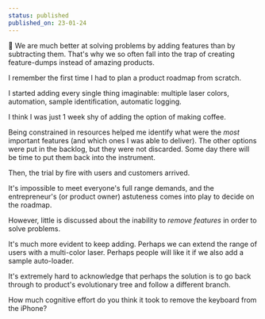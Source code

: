 ```yaml
---
status: published
published_on: 23-01-24
---
```

📱 We are much better at solving problems by adding features than by subtracting them. That's why we so often fall into the trap of creating feature-dumps instead of amazing products. 

I remember the first time I had to plan a product roadmap from scratch. 

I started adding every single thing imaginable: multiple laser colors, automation, sample identification, automatic logging. 

I think I was just 1 week shy of adding the option of making coffee. 

Being constrained in resources helped me identify what were the *most* important features (and which ones I was able to deliver). The other options were put in the backlog, but they were not discarded. Some day there will be time to put them back into the instrument. 

Then, the trial by fire with users and customers arrived. 

It's impossible to meet everyone's full range demands, and the entrepreneur's (or product owner) astuteness comes into play to decide on the roadmap. 

However, little is discussed about the inability to *remove features* in order to solve problems. 

It's much more evident to keep adding. Perhaps we can extend the range of users with a multi-color laser. Perhaps people will like it if we also add a sample auto-loader. 

It's extremely hard to acknowledge that perhaps the solution is to go back through to product's evolutionary tree and follow a different branch. 

How much cognitive effort do you think it took to remove the keyboard from the iPhone? 

